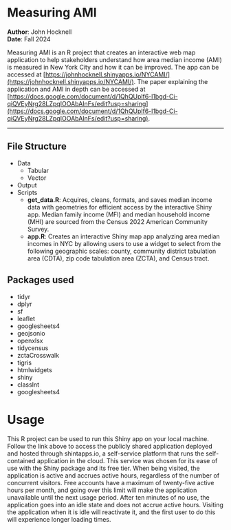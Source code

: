 # **Measuring AMI**

**Author**: John Hocknell  
**Date**: Fall 2024

Measuring AMI is an R project that creates an interactive web map application to
help stakeholders understand how area median income (AMI) is measured in New 
York City and how it can be improved. The app can be accessed at
[https://johnhocknell.shinyapps.io/NYCAMI/](https://johnhocknell.shinyapps.io/NYCAMI/).
The paper explaining the application and AMI in depth can be accessed at
[https://docs.google.com/document/d/1QhQUplf6-l1bgd-Ci-qiQVEyNrg28LZpqIOOAbAInFs/edit?usp=sharing](https://docs.google.com/document/d/1QhQUplf6-l1bgd-Ci-qiQVEyNrg28LZpqIOOAbAInFs/edit?usp=sharing).

---

## File Structure
* Data
  * Tabular
  * Vector
* Output
* Scripts
  * **get_data.R**: Acquires, cleans, formats, and saves median income data 
  with geometries for efficient access by the interactive Shiny app. Median 
  family income (MFI) and median household income (MHI) are sourced from the
  Census 2022 American Community Survey.
  * **app.R**: Creates an interactive Shiny map app analyzing area median 
  incomes in NYC by allowing users to use a widget to select from the following 
  geographic scales: county, community district tabulation area (CDTA), zip code
  tabulation area (ZCTA), and Census tract.
  
## Packages used
* tidyr
* dplyr
* sf
* leaflet
* googlesheets4
* geojsonio
* openxlsx
* tidycensus
* zctaCrosswalk
* tigris
* htmlwidgets
* shiny
* classInt
* googlesheets4

# Usage
This R project can be used to run this Shiny app on your local machine. Follow
the link above to access the publicly shared application deployed and hosted 
through shintapps.io, a self-service platform that runs the self-contained 
application in the cloud. This service was chosen for its ease of use with the 
Shiny package and its free tier. When being visited, the application is active 
and accrues active hours, regardless of the number of concurrent visitors. Free 
accounts have a maximum of twenty-five active hours per month, and going over 
this limit will make the application unavailable until the next usage period. 
After ten minutes of no use, the application goes into an idle state and does 
not accrue active hours. Visiting the application when it is idle will 
reactivate it, and the first user to do this will experience longer loading 
times.